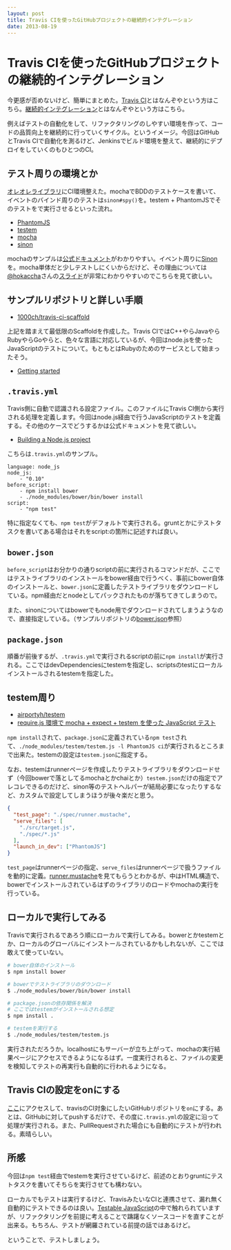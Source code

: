 ```yaml
---
layout: post
title: Travis CIを使ったGitHubプロジェクトの継続的インテグレーション
date: 2013-08-19
---
```


# Travis CIを使ったGitHubプロジェクトの継続的インテグレーション

今更感が否めないけど、簡単にまとめた。[Travis CI](https://travis-ci.org/)とはなんぞやという方はこちら。[継続的インテグレーション](http://ja.wikipedia.org/wiki/%E7%B6%99%E7%B6%9A%E7%9A%84%E3%82%A4%E3%83%B3%E3%83%86%E3%82%B0%E3%83%AC%E3%83%BC%E3%82%B7%E3%83%A7%E3%83%B3)とはなんぞやという方はこちら。

例えばテストの自動化をして、リファクタリングのしやすい環境を作って、コードの品質向上を継続的に行っていくサイクル。というイメージ。今回はGitHubとTravis CIで自動化を測るけど、Jenkinsでビルド環境を整えて、継続的にデプロイをしていくのもひとつのCI。

## テスト周りの環境とか

[オレオレライブラリ](https://github.com/1000ch/fluent)にCI環境整えた。mochaでBDDのテストケースを書いて、イベントのバインド周りのテストは`sinon#spy()`を。testem + PhantomJSでそのテストをで実行させるといった流れ。

- [PhantomJS](https://github.com/ariya/phantomjs/)
- [testem](https://github.com/airportyh/testem)
- [mocha](https://github.com/visionmedia/mocha)
- [sinon](http://sinonjs.org/)

mochaのサンプルは[公式ドキュメント](http://visionmedia.github.io/mocha/)がわかりやすい。イベント周りに[Sinon](https://github.com/visionmedia/mocha/wiki/Spies)を。mocha単体だと少しテストしにくいからだけど、その理由については[@hokaccha](http://twitter.com/hokaccha)さんの[スライド](http://hokaccha.github.io/slides/sinonjs/)が非常にわかりやすいのでこちらを見て欲しい。

## サンプルリポジトリと詳しい手順

- [1000ch/travis-ci-scaffold](https://github.com/1000ch/travis-ci-scaffold)

上記を踏まえて最低限のScaffoldを作成した。Travis CIではC++やらJavaやらRubyやらGoやらと、色々な言語に対応しているが、今回はnode.jsを使ったJavaScriptのテストについて。もともとはRubyのためのサービスとして始まったそう。

- [Getting started](http://about.travis-ci.org/docs/user/getting-started/)

## `.travis.yml`

Travis側に自動で認識される設定ファイル。このファイルにTravis CI側から実行される処理を定義します。今回はnode.js経由で行うJavaScriptのテストを定義する。その他のケースでどうするかは公式ドキュメントを見て欲しい。

- [Building a Node.js project](http://about.travis-ci.org/docs/user/languages/javascript-with-nodejs/)

こちらは`.travis.yml`のサンプル。

```
language: node_js
node_js:
    - "0.10"
before_script:
    - npm install bower
    - ./node_modules/bower/bin/bower install
script:
    - "npm test"
```

特に指定なくても、`npm test`がデフォルトで実行される。gruntとかにテストタスクを書いてある場合はそれをscript:の箇所に記述すれば良い。

## `bower.json`

`before_script`はお分かりの通りscriptの前に実行されるコマンドだが、ここではテストライブラリのインストールをbower経由で行うべく、事前にbower自体のインストールと、`bower.json`に定義したテストライブラリをダウンロードしている。npm経由だとnodeとしてパックされたものが落ちてきてしまうので。
  
また、sinonについてはbowerでもnode用でダウンロードされてしまうようなので、直接指定している。（サンプルリポジトリの[bower.json](https://github.com/1000ch/travis-ci-scaffold/blob/master/bower.json)参照）

## `package.json`

順番が前後するが、`.travis.yml`で実行されるscriptの前に`npm install`が実行される。ここではdevDependenciesにtestemを指定し、scriptsのtestにローカルインストールされるtestemを指定した。

## testem周り

- [airportyh/testem](https://github.com/airportyh/testem)
- [require.js 環境で mocha + expect + testem を使った JavaScript テスト](http://d.hatena.ne.jp/naoya/20130509/1368085935)

`npm install`されて、`package.json`に定義されている`npm test`されて、`./node_modules/testem/testem.js -l PhantomJS ci`が実行されるところまで出来た。testemの設定は`testem.json`に指定する。
  
なお、testemはrunnerページを作成したりテストライブラリをダウンロードせず（今回bowerで落としてるmochaとかchaiとか）`testem.json`だけの指定でアレコレできるのだけど、sinon等のテストヘルパーが結局必要になったりするなど、カスタムで設定してしまうほうが後々楽だと思う。

```json
{
  "test_page": "./spec/runner.mustache",
  "serve_files": [
    "./src/target.js",
    "./spec/*.js"
  ],
  "launch_in_dev": ["PhantomJS"]
}
```

`test_page`はrunnerページの指定、`serve_files`はrunnerページで扱うファイルを動的に定義。[runner.mustache](https://github.com/1000ch/travis-ci-scaffold/blob/master/spec/runner.mustache)を見てもらうとわかるが、中はHTML構造で、bowerでインストールされているはずのライブラリのロードやmochaの実行を行っている。

## ローカルで実行してみる

Travisで実行されるであろう順にローカルで実行してみる。bowerとかtestemとか、ローカルのグローバルにインストールされているかもしれないが、ここでは敢えて使っていない。

```bash
# bower自体のインストール
$ npm install bower

# bowerでテストライブラリのダウンロード
$ ./node_modules/bower/bin/bower install

# package.jsonの依存関係を解決
# ここではtestemがインストールされる想定
$ npm install .

# testemを実行する
$ ./node_modules/testem/testem.js
```

実行されただろうか。localhostにもサーバーが立ち上がって、mochaの実行結果ページにアクセスできるようになるはず。一度実行されると、ファイルの変更を検知してテストの再実行も自動的に行われるようになる。  

## Travis CIの設定をonにする

[ここ](https://travis-ci.org/profile)にアクセスして、travisのCI対象にしたいGitHubリポジトリを`on`にする。あとは、GitHubに対してpushするだけで、その度に`.travis.yml`の設定に沿って処理が実行される。また、PullRequestされた場合にも自動的にテストが行われる。素晴らしい。

## 所感

今回は`npm test`経由でtestemを実行させているけど、前述のとおりgruntにテストタスクを書いてそちらを実行させても構わない。

ローカルでもテストは実行するけど、TravisみたいなCIと連携させて、漏れ無く自動的にテストできるのは良い。[Testable JavaScript](https://speakerdeck.com/studiomohawk/testable-javascript)の中で触れられていますが、リファクタリングを前提に考えることで躊躇なくソースコードを直すことが出来る。もちろん、テストが網羅されている前提の話ではあるけど。
  
ということで、テストしましょう。